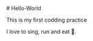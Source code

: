 <!DOCTYPE html>
<html>
  <!--
# Coding-Practice
Coding practice
-->
# Hello-World
  
This is my first codding practice
  
I love to sing, run and eat :banana:.

</html>
